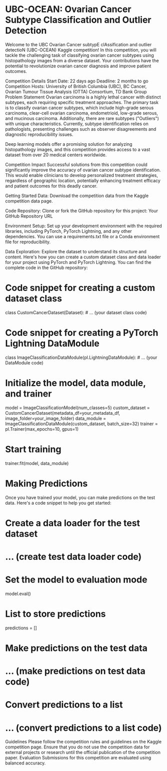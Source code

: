 # UBC-OCEAN: Ovarian Cancer Subtype Classification and Outlier Detection

Welcome to the UBC Ovarian Cancer subtypE clAssification and outlier detectioN (UBC-OCEAN) Kaggle competition! In this competition, you will tackle the challenging task of classifying ovarian cancer subtypes using histopathology images from a diverse dataset. Your contributions have the potential to revolutionize ovarian cancer diagnosis and improve patient outcomes.

Competition Details
Start Date: 22 days ago
Deadline: 2 months to go
Competition Hosts: University of British Columbia (UBC), BC Cancer, Ovarian Tumour Tissue Analysis (OTTA) Consortium, TD Bank Group
Problem Statement
Ovarian carcinoma is a highly lethal cancer with distinct subtypes, each requiring specific treatment approaches. The primary task is to classify ovarian cancer subtypes, which include high-grade serous carcinoma, clear-cell ovarian carcinoma, endometrioid, low-grade serous, and mucinous carcinoma. Additionally, there are rare subtypes ("Outliers") with unique characteristics. Currently, subtype identification relies on pathologists, presenting challenges such as observer disagreements and diagnostic reproducibility issues.

Deep learning models offer a promising solution for analyzing histopathology images, and this competition provides access to a vast dataset from over 20 medical centers worldwide.

Competition Impact
Successful solutions from this competition could significantly improve the accuracy of ovarian cancer subtype identification. This would enable clinicians to develop personalized treatment strategies, regardless of geographic location, potentially enhancing treatment efficacy and patient outcomes for this deadly cancer.

Getting Started
Data: Download the competition data from the Kaggle competition data page.

Code Repository: Clone or fork the GitHub repository for this project: Your GitHub Repository URL

Environment Setup: Set up your development environment with the required libraries, including PyTorch, PyTorch Lightning, and any other dependencies. You can use a requirements.txt file or a Conda environment file for reproducibility.

Data Exploration: Explore the dataset to understand its structure and content. Here's how you can create a custom dataset class and data loader for your project using PyTorch and PyTorch Lightning. You can find the complete code in the GitHub repository:

# Code snippet for creating a custom dataset class
class CustomCancerDataset(Dataset):
    # ... (your dataset class code)
    
# Code snippet for creating a PyTorch Lightning DataModule
class ImageClassificationDataModule(pl.LightningDataModule):
    # ... (your DataModule code)

# Initialize the model, data module, and trainer
model = ImageClassificationModel(num_classes=5)
custom_dataset = CustomCancerDataset(metadata_df=your_metadata_df, image_folder=your_image_folder)
data_module = ImageClassificationDataModule(custom_dataset, batch_size=32)
trainer = pl.Trainer(max_epochs=10, gpus=1)

# Start training
trainer.fit(model, data_module)

# Making Predictions
Once you have trained your model, you can make predictions on the test data. Here's a code snippet to help you get started:

# Create a data loader for the test dataset
# ... (create test data loader code)

# Set the model to evaluation mode
model.eval()

# List to store predictions
predictions = []

# Make predictions on the test data
# ... (make predictions on test data code)

# Convert predictions to a list
# ... (convert predictions to a list code)

Guidelines
Please follow the competition rules and guidelines on the Kaggle competition page.
Ensure that you do not use the competition data for external projects or research until the official publication of the competition paper.
Evaluation
Submissions for this competition are evaluated using balanced accuracy.
